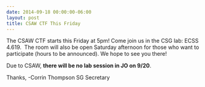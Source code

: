 ```yaml
---
date: 2014-09-18 00:00:00-06:00
layout: post
title: CSAW CTF This Friday
---
```


The CSAW CTF starts this Friday at 5pm! Come join us in the CSG lab: ECSS 4.619.  The room will also be open Saturday afternoon for those who want to participate (hours to be announced). We hope to see you there!

Due to CSAW, **there will be no lab session in JO on 9/20**.

Thanks,
-Corrin Thompson
SG Secretary
